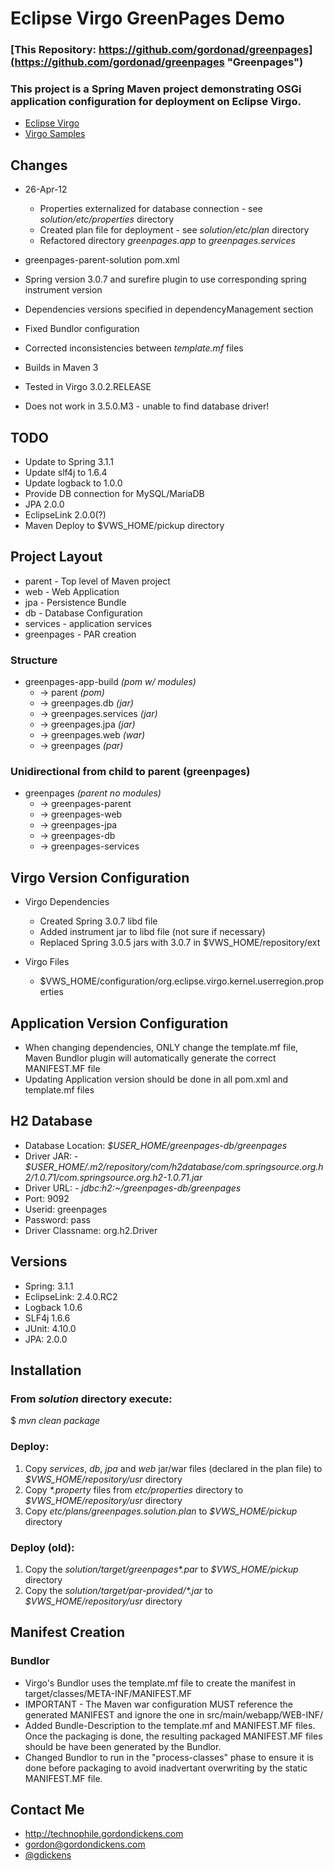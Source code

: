 Eclipse Virgo GreenPages Demo
=============================
### [This Repository: https://github.com/gordonad/greenpages](https://github.com/gordonad/greenpages "Greenpages")

### This project is a Spring Maven project demonstrating OSGi application configuration for deployment on Eclipse Virgo.

- [Eclipse Virgo](http://www.eclipse.org/virgo/ "Virgo")
- [Virgo Samples](http://www.eclipse.org/virgo/samples/ "Samples")


Changes
-------
- 26-Apr-12
  - Properties externalized for database connection - see _solution/etc/properties_ directory
  - Created plan file for deployment - see _solution/etc/plan_ directory
  - Refactored directory _greenpages.app_ to _greenpages.services_


- greenpages-parent-solution pom.xml
- Spring version 3.0.7 and surefire plugin to use corresponding spring instrument version
- Dependencies versions specified in dependencyManagement section
- Fixed Bundlor configuration
- Corrected inconsistencies between _template.mf_ files
- Builds in Maven 3
- Tested in Virgo 3.0.2.RELEASE
- Does not work in 3.5.0.M3 - unable to find database driver!


TODO
----
- Update to Spring 3.1.1
- Update slf4j to 1.6.4
- Update logback to 1.0.0
- Provide DB connection for MySQL/MariaDB
- JPA 2.0.0
- EclipseLink 2.0.0(?)
- Maven Deploy to $VWS_HOME/pickup directory


Project Layout
--------------
- parent - Top level of Maven project
- web - Web Application
- jpa - Persistence Bundle
- db - Database Configuration
- services - application services
- greenpages - PAR creation


### Structure
- greenpages-app-build _(pom w/ modules)_
  - -> parent _(pom)_
  - -> greenpages.db _(jar)_
  - -> greenpages.services _(jar)_
  - -> greenpages.jpa _(jar)_
  - -> greenpages.web _(war)_
  - -> greenpages _(par)_

### Unidirectional from child to parent (greenpages)
- greenpages _(parent no modules)_
  - -> greenpages-parent
  - -> greenpages-web
  - -> greenpages-jpa
  - -> greenpages-db
  - -> greenpages-services


Virgo Version Configuration
---------------------------
- Virgo Dependencies
  - Created Spring 3.0.7 libd file
  - Added instrument jar to libd file (not sure if necessary)
  - Replaced Spring 3.0.5 jars with 3.0.7 in $VWS_HOME/repository/ext

- Virgo Files
  - $VWS_HOME/configuration/org.eclipse.virgo.kernel.userregion.properties


Application Version Configuration
---------------------------------
- When changing dependencies, ONLY change the template.mf file, Maven Bundlor plugin will automatically generate the correct MANIFEST.MF file
- Updating Application version should be done in all pom.xml and template.mf files


H2 Database
------------
- Database Location: _$USER_HOME/greenpages-db/greenpages_
- Driver JAR: - _$USER_HOME/.m2/repository/com/h2database/com.springsource.org.h2/1.0.71/com.springsource.org.h2-1.0.71.jar_
- Driver URL: - _jdbc:h2:~/greenpages-db/greenpages_
- Port: 9092
- Userid: greenpages
- Password: pass
- Driver Classname: org.h2.Driver


Versions
--------
- Spring: 3.1.1
- EclipseLink: 2.4.0.RC2
- Logback 1.0.6
- SLF4j 1.6.6
- JUnit: 4.10.0
- JPA: 2.0.0


Installation
------------
### From _solution_ directory execute:

$ _mvn clean package_

### Deploy:
1. Copy _services_, _db_, _jpa_ and _web_ jar/war files (declared in the plan file) to _$VWS\_HOME/repository/usr_ directory
2. Copy _*.property_ files from _etc/properties_ directory to _$VWS\_HOME/repository/usr_ directory
3. Copy _etc/plans/greenpages.solution.plan_ to _$VWS\_HOME/pickup_ directory


### Deploy (old):
1. Copy the _solution/target/greenpages*.par_ to _$VWS\_HOME/pickup_ directory
2. Copy the _solution/target/par-provided/*.jar_ to _$VWS\_HOME/repository/usr_ directory


Manifest Creation
-----------------

### Bundlor
- Virgo's Bundlor uses the template.mf file to create the manifest in target/classes/META-INF/MANIFEST.MF
- IMPORTANT - The Maven war configuration MUST reference the generated MANIFEST and ignore the one in src/main/webapp/WEB-INF/
- Added Bundle-Description to the template.mf and MANIFEST.MF files.  Once the packaging is done, the resulting packaged MANIFEST.MF files should be have been generated by the Bundlor.
- Changed Bundlor to run in the "process-classes" phase to ensure it is done before packaging to avoid inadvertant overwriting by the static MANIFEST.MF file.


Contact Me
----------
- http://technophile.gordondickens.com
- gordon@gordondickens.com
- [@gdickens](http://twitter.com/gdickens/ "Twitter")
  

